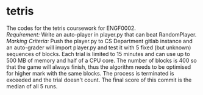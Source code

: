# tetris
The codes for the tetris coursework for ENGF0002.  
_Requirement:_ Write an auto-player in player.py that can beat RandomPlayer.  
_Marking Criteria:_ Push the player.py to CS Department gitlab instance and an auto-grader will import player.py and test it with 5 fixed (but unknown) sequences of blocks. Each trial is limited to 15 minutes and can use up to 500 MB of memory and half of a CPU core. The number of blocks is 400 so that the game will always finish, thus the algorithm needs to be optimised for higher mark with the same blocks. The process is terminated is exceeded and the trial doesn't count. The final score of this commit is the median of all 5 runs.
